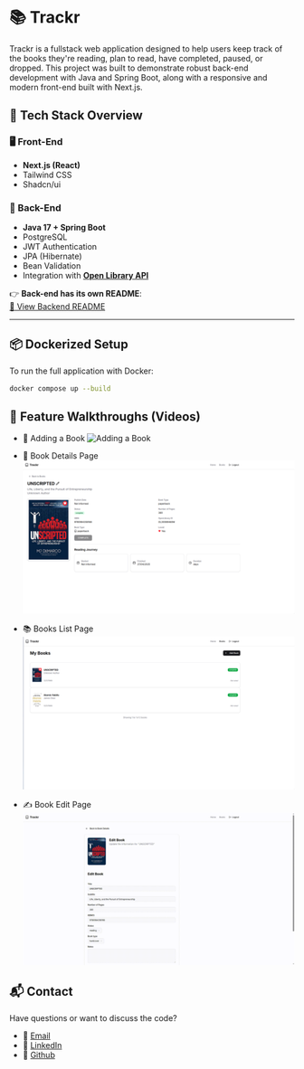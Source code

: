 # 📚 Trackr

Trackr is a fullstack web application designed to help users keep track of the books they're reading, plan to read, have completed, paused, or dropped. This project was built to demonstrate robust back-end development with Java and Spring Boot, along with a responsive and modern front-end built with Next.js.

## 🔧 Tech Stack Overview

### 🖥️ Front-End
- **Next.js (React)**
- Tailwind CSS
- Shadcn/ui

### 🔗 Back-End
- **Java 17 + Spring Boot**
- PostgreSQL
- JWT Authentication
- JPA (Hibernate)
- Bean Validation
- Integration with **[Open Library API](https://openlibrary.org)**

👉 **Back-end has its own README**:  
[📁 View Backend README](./api/README.md)

---

## 📦 Dockerized Setup

To run the full application with Docker:

```bash
docker compose up --build
```

## 📸 Feature Walkthroughs (Videos)

- 📝 Adding a Book
![Adding a Book](./.github/assets/page-add.gif)

- 📖 Book Details Page
![Book Details Page](./.github/assets/details-page.png)

- 📚 Books List Page
![Book List Page](./.github/assets/list-page.png)

- ✍️ Book Edit Page
![Book Edit Page](./.github/assets/page-edit.gif)

## 📬 Contact

Have questions or want to discuss the code?

- 📧 [Email](mailto:lucasmartvieira03@outlook.com)
- 💼 [LinkedIn](https://www.linkedin.com/in/lucas-martins-vieira/)
- 🐙 [Github](https://www.github.com/LucasMartinsVieira)
